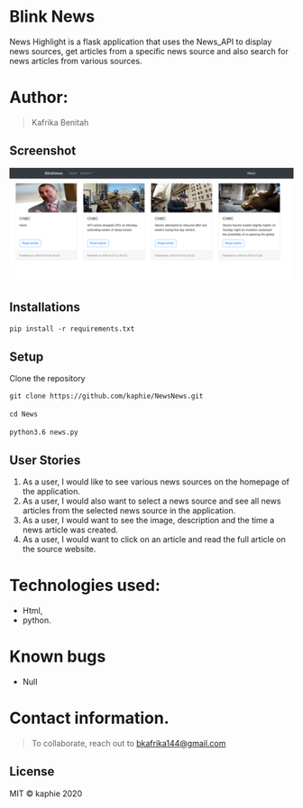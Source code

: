 #  Blink News
News Highlight is a flask application that uses the News_API to display news sources, get articles from a specific news source and also search for news articles from various sources.

# Author: 
> Kafrika Benitah

## Screenshot

 <img src="https://github.com/kaphie/NewsNews/blob/master/static/screencapture-blinknews-herokuapp-cnbc-2020-04-27-19_59_57.png">

## Installations

```
pip install -r requirements.txt
```
## Setup
Clone the repository

    git clone https://github.com/kaphie/NewsNews.git

    cd News

    python3.6 news.py


## User Stories

1.  As a user, I would like to see various news sources on the homepage of the application.
2.  As a user, I would also want to select a news source and see all news articles from the selected news source in the application.
3.  As a user, I would want to see the image, description and the time a news article was created.
4.  As a user, I would want to click on an article and read the full article on the source website.

# Technologies used: 
* Html,
* python.

# Known bugs
* Null

# Contact information.
> To collaborate, reach out to bkafrika144@gmail.com

## License
MIT &COPY; kaphie 2020

